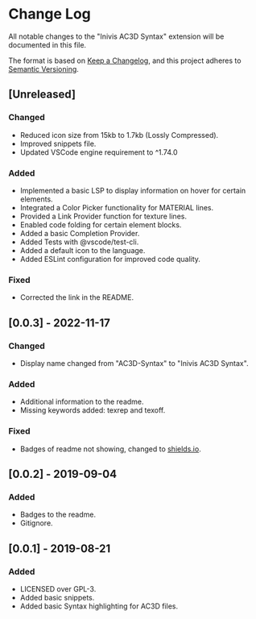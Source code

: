 # Change Log

All notable changes to the "Inivis AC3D Syntax" extension will be documented in this file.

The format is based on [Keep a Changelog](https://keepachangelog.com/en/1.0.0/),
and this project adheres to [Semantic Versioning](https://semver.org/spec/v2.0.0.html).

## [Unreleased]

### Changed
- Reduced icon size from 15kb to 1.7kb (Lossly Compressed).
- Improved snippets file.
- Updated VSCode engine requirement to ^1.74.0

### Added
- Implemented a basic LSP to display information on hover for certain elements.
- Integrated a Color Picker functionality for MATERIAL lines.
- Provided a Link Provider function for texture lines.
- Enabled code folding for certain element blocks.
- Added a basic Completion Provider.
- Added Tests with @vscode/test-cli.
- Added a default icon to the language.
- Added ESLint configuration for improved code quality.

### Fixed
- Corrected the link in the README.

## [0.0.3] - 2022-11-17

### Changed

- Display name changed from "AC3D-Syntax" to "Inivis AC3D Syntax".

### Added

- Additional information to the readme.
- Missing keywords added: texrep and texoff.

### Fixed

- Badges of readme not showing, changed to [shields.io](https://shields.io).

## [0.0.2] - 2019-09-04

### Added

- Badges to the readme.
- Gitignore.

## [0.0.1] - 2019-08-21

### Added

- LICENSED over GPL-3.
- Added basic snippets.
- Added basic Syntax highlighting for AC3D files.
